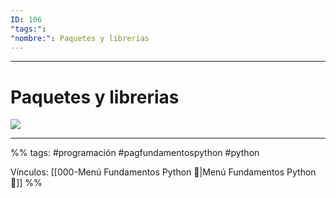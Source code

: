 ```yaml
---
ID: 106
"tags:": 
"nombre:": Paquetes y librerias
---
```

___
# Paquetes y librerias
![](https://www.youtube.com/watch?v=rjwUCXkJZ8E)

___

%%
tags:  #programación #pagfundamentospython #python  

Vínculos:   [[000-Menú Fundamentos Python 📃|Menú Fundamentos Python 📃]]
%%